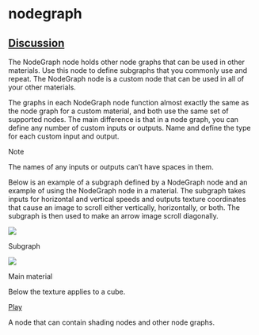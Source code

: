 # nodegraph


[Discussion](/documentation/shadergraph/material/nodegraph#Discussion)
----------------------------------------------------------------------

 The NodeGraph node holds other node graphs that can be used in other materials. Use this node to define subgraphs that you commonly use and repeat. The NodeGraph node is a custom node that can be used in all of your other materials.
 

 The graphs in each NodeGraph node function almost exactly the same as the node graph for a custom material, and both use the same set of supported nodes. The main difference is that in a node graph, you can define any number of custom inputs or outputs. Name and define the type for each custom input and output.
 

 Note
 

 The names of any inputs or outputs can’t have spaces in them.
 

 Below is an example of a subgraph defined by a NodeGraph node and an example of using the NodeGraph node in a material. The subgraph takes inputs for horizontal and vertical speeds and outputs texture coordinates that cause an image to scroll either vertically, horizontally, or both. The subgraph is then used to make an arrow image scroll diagonally.
 

![](https://docs-assets.developer.apple.com/published/f428eb52efafac8ced34216d3a56ddb7/NodeGraphGraph1.png)

 Subgraph
 

![](https://docs-assets.developer.apple.com/published/86fc4df0f89268358b8fab9bbd6051f0/NodeGraphGraph2.png)

 Main material
 

 Below the texture applies to a cube.
 

[Play](#)

 A node that can contain shading nodes and other node graphs.

